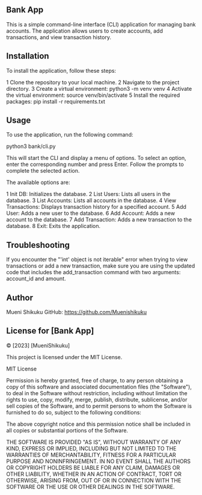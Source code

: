 ## Bank App

This is a simple command-line interface (CLI) application for managing bank accounts. The application allows users to create accounts, add transactions, and view transaction history.


## Installation

To install the application, follow these steps:

 1  Clone the repository to your local machine.
 2  Navigate to the project directory.
 3  Create a virtual environment: python3 -m venv venv
 4  Activate the virtual environment: source venv/bin/activate
 5  Install the required packages: pip install -r requirements.txt

## Usage

To use the application, run the following command:

python3 bank/cli.py

This will start the CLI and display a menu of options. To select an option, enter the corresponding number and press Enter. Follow the prompts to complete the selected action.


The available options are:

 1 Init DB: Initializes the database.
 2 List Users: Lists all users in the database.
 3 List Accounts: Lists all accounts in the database.
 4 View Transactions: Displays transaction history for a specified account.
 5 Add User: Adds a new user to the database.
 6 Add Account: Adds a new account to the database.
 7 Add Transaction: Adds a new transaction to the database.
 8 Exit: Exits the application.

## Troubleshooting

If you encounter the "'int' object is not iterable" error when trying to view transactions or add a new transaction, make sure you are using the updated code that includes the add_transaction command with two arguments: account_id and amount.

## Author

Mueni Shikuku
GitHub: https://github.com/Muenishikuku


## License for [Bank App]


© [2023] [MueniShikuku]

This project is licensed under the MIT License.

MIT License

Permission is hereby granted, free of charge, to any person obtaining a copy of this software and associated documentation files (the "Software"), to deal in the Software without restriction, including without limitation the rights to use, copy, modify, merge, publish, distribute, sublicense, and/or sell copies of the Software, and to permit persons to whom the Software is furnished to do so, subject to the following conditions:

The above copyright notice and this permission notice shall be included in all copies or substantial portions of the Software.

THE SOFTWARE IS PROVIDED "AS IS", WITHOUT WARRANTY OF ANY KIND, EXPRESS OR IMPLIED, INCLUDING BUT NOT LIMITED TO THE WARRANTIES OF MERCHANTABILITY, FITNESS FOR A PARTICULAR PURPOSE AND NONINFRINGEMENT. IN NO EVENT SHALL THE AUTHORS OR COPYRIGHT HOLDERS BE LIABLE FOR ANY CLAIM, DAMAGES OR OTHER LIABILITY, WHETHER IN AN ACTION OF CONTRACT, TORT OR OTHERWISE, ARISING FROM, OUT OF OR IN CONNECTION WITH THE SOFTWARE OR THE USE OR OTHER DEALINGS IN THE SOFTWARE.